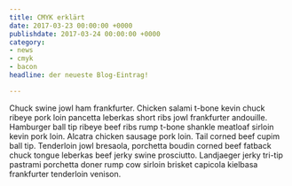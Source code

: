 ```yaml
---
title: CMYK erklärt
date: 2017-03-23 00:00:00 +0000
publishdate: 2017-03-24 00:00:00 +0000
category:
- news
- cmyk
- bacon
headline: der neueste Blog-Eintrag!

---
```

Chuck swine jowl ham frankfurter. Chicken salami t-bone kevin chuck ribeye pork loin pancetta leberkas short ribs jowl frankfurter andouille. Hamburger ball tip ribeye beef ribs rump t-bone shankle meatloaf sirloin kevin pork loin. Alcatra chicken sausage pork loin. Tail corned beef cupim ball tip. Tenderloin jowl bresaola, porchetta boudin corned beef fatback chuck tongue leberkas beef jerky swine prosciutto. Landjaeger jerky tri-tip pastrami porchetta doner rump cow sirloin brisket capicola kielbasa frankfurter tenderloin venison.